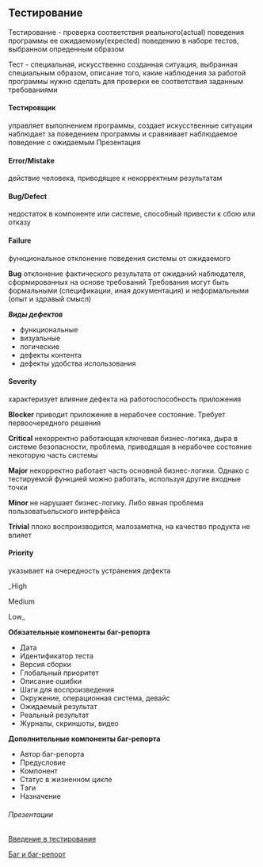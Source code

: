 ## Тестирование
Тестирование - проверка соответствия реального(actual) поведения программы ее ожидаемому(expected) поведению в наборе тестов, выбранном опреденным образом


Тест - специальная, искусственно созданная ситуация, выбранная специальным образом, описание того, какие наблюдения за работой программы нужно сделать для проверки ее соответствия заданным требованиями


#### Тестировщик


управляет выполнением программы, создает искусственные ситуации
наблюдает за поведением программы и сравнивает наблюдаемое поведение с ожидаемым
Презентация


#### Error/Mistake
действие человека, приводящее к некорректным результатам


#### Bug/Defect
недостаток в компоненте или системе, способный привести к сбою или отказу


#### Failure
функциональное отклонение поведения системы от ожидаемого


**Bug**
отклонение фактического результата от ожиданий наблюдателя, сформированных на основе требований Требования могут быть формальными (спецификации, иная документация) и неформальными (опыт и здравый смысл)


**_Виды дефектов_**
- функциональные
- визуальные
- логические
- дефекты контента
- дефекты удобства использования


#### Severity
характеризует влияние дефекта на работоспособность приложения


**Blocker**
приводит приложение в нерабочее состояние. Требует первоочередного решения


**Critical**
некорректно работающая ключевая бизнес-логика, дыра в системе безопасности, проблема, приводящая в нерабочее состояние некоторую часть системы


**Major**
некорректно работает часть основной бизнес-логики. Однако с тестируемой функцией можно работать, используя другие входные точки


**Minor**
не нарушает бизнес-логику. Либо явная проблема пользоватьельского интерфейса


**Trivial**
плохо воспроизводится, малозаметна, на качество продукта не влияет


#### Priority
указывает на очередность устранения дефекта


_High


Medium


Low_


**Обязательные компоненты баг-репорта**


- Дата
- Идентификатор теста
- Версия сборки
- Глобальный приоритет
- Описание ошибки
- Шаги для воспроизведения
- Окружение, операционная система, девайс
- Ожидаемый результат
- Реальный результат
- Журналы, скриншоты, видео


**Дополнительные компоненты баг-репорта**


- Автор баг-репорта
- Предусловие
- Компонент
- Статус в жизненном цикле
- Tэги
- Назначение


###### Презентации


[Введение в тестирование](https://docs.google.com/presentation/d/1uGxtmykT3TCjq0Wm1Cpa88CQET1rDHzj/edit?usp=sharing&ouid=116447005932578256378&rtpof=true&sd=true)


[Баг и баг-репорт](https://docs.google.com/presentation/d/1S-kzM5cG5wG4vq7vYEa2LnNuk_iIaSHo/edit?usp=sharing&ouid=116447005932578256378&rtpof=true&sd=true)






